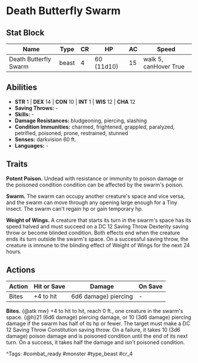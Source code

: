 # Death Butterfly Swarm

## Stat Block

| Name | Type | CR | HP | AC | Speed |
|------|------|----|----|----|-------|
| Death Butterfly Swarm | beast | 4 | 60 (11d10) | 15 | walk 5, canHover True |

## Abilities

- **STR** 1 | **DEX** 14 | **CON** 10 | **INT** 1 | **WIS** 12 | **CHA** 12
- **Saving Throws:** -  
- **Skills:** -  
- **Damage Resistances:** bludgeoning, piercing, slashing  
- **Condition Immunities:** charmed, frightened, grappled, paralyzed, petrified, poisoned, prone, restrained, stunned  
- **Senses:** darkvision 60 ft.  
- **Languages:** -

## Traits

**Potent Poison.** Undead with resistance or immunity to poison damage or the poisoned condition condition can be affected by the swarm's poison.

**Swarm.** The swarm can occupy another creature's space and vice versa, and the swarm can move through any opening large enough for a Tiny insect. The swarm can't regain hp or gain temporary hp.

**Weight of Wings.** A creature that starts its turn in the swarm's space has its speed halved and must succeed on a DC 12 Saving Throw Dexterity saving throw or become blinded condition. Both effects end when the creature ends its turn outside the swarm's space. On a successful saving throw, the creature is immune to the blinding effect of Weight of Wings for the next 24 hours.


## Actions

| Action | Hit or Save | Damage | On Save |
|--------|--------------|--------|----------|
| Bites | +4 to hit | 6d6 damage) piercing | - |

**Bites.** {@atk mw} +4 to hit to hit, reach 0 ft., one creature in the swarm's space. {@h}21 (6d6 damage) piercing damage, or 10 (3d6 damage) piercing damage if the swarm has half of its hp or fewer. The target must make a DC 12 Saving Throw Constitution saving throw. On a failure, it takes 10 (3d6 damage) poison damage and is poisoned condition until the end of its next turn. On a success, it takes half the damage and isn't poisoned condition.


^Tags: #combat_ready #monster #type_beast #cr_4